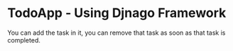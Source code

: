 # TodoApp - Using Djnago Framework
You can add the task in it, you can remove that task as soon as that task is completed.
